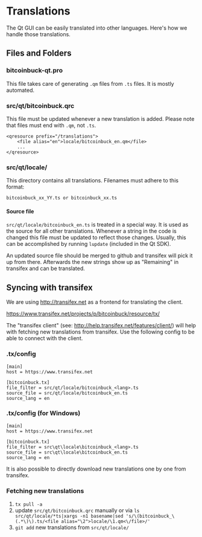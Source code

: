 Translations
============

The Qt GUI can be easily translated into other languages. Here's how we
handle those translations.

Files and Folders
-----------------

### bitcoinbuck-qt.pro

This file takes care of generating `.qm` files from `.ts` files. It is mostly
automated.

### src/qt/bitcoinbuck.qrc

This file must be updated whenever a new translation is added. Please note that
files must end with `.qm`, not `.ts`.

    <qresource prefix="/translations">
        <file alias="en">locale/bitcoinbuck_en.qm</file>
        ...
    </qresource>

### src/qt/locale/

This directory contains all translations. Filenames must adhere to this format:

    bitcoinbuck_xx_YY.ts or bitcoinbuck_xx.ts

#### Source file

`src/qt/locale/bitcoinbuck_en.ts` is treated in a special way. It is used as the
source for all other translations. Whenever a string in the code is changed
this file must be updated to reflect those changes. Usually, this can be
accomplished by running `lupdate` (included in the Qt SDK).

An updated source file should be merged to github and transifex will pick it
up from there. Afterwards the new strings show up as "Remaining" in transifex
and can be translated.

Syncing with transifex
----------------------

We are using http://transifex.net as a frontend for translating the client.

https://www.transifex.net/projects/p/bitcoinbuck/resource/tx/

The "transifex client" (see: http://help.transifex.net/features/client/)
will help with fetching new translations from transifex. Use the following
config to be able to connect with the client.

### .tx/config

    [main]
    host = https://www.transifex.net

    [bitcoinbuck.tx]
    file_filter = src/qt/locale/bitcoinbuck_<lang>.ts
    source_file = src/qt/locale/bitcoinbuck_en.ts
    source_lang = en
    
### .tx/config (for Windows)

    [main]
    host = https://www.transifex.net

    [bitcoinbuck.tx]
    file_filter = src\qt\locale\bitcoinbuck_<lang>.ts
    source_file = src\qt\locale\bitcoinbuck_en.ts
    source_lang = en

It is also possible to directly download new translations one by one from transifex.

### Fetching new translations

1. `tx pull -a`
2. update `src/qt/bitcoinbuck.qrc` manually or via
   `ls src/qt/locale/*ts|xargs -n1 basename|sed 's/\(bitcoinbuck_\(.*\)\).ts/<file alias="\2">locale/\1.qm<\/file>/'`
3. `git add` new translations from `src/qt/locale/`
